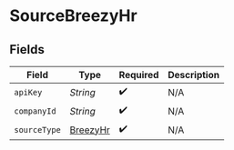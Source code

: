 # SourceBreezyHr


## Fields

| Field                                       | Type                                        | Required                                    | Description                                 |
| ------------------------------------------- | ------------------------------------------- | ------------------------------------------- | ------------------------------------------- |
| `apiKey`                                    | *String*                                    | :heavy_check_mark:                          | N/A                                         |
| `companyId`                                 | *String*                                    | :heavy_check_mark:                          | N/A                                         |
| `sourceType`                                | [BreezyHr](../../models/shared/BreezyHr.md) | :heavy_check_mark:                          | N/A                                         |